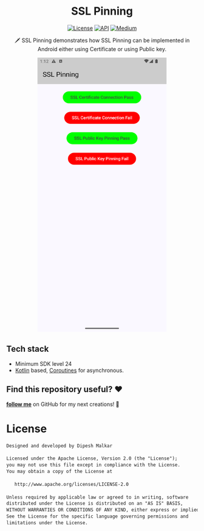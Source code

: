 <h1 align="center">SSL Pinning</h1>

<p align="center">
  <a href="https://opensource.org/licenses/Apache-2.0"><img alt="License" src="https://img.shields.io/badge/License-Apache%202.0-blue.svg"/></a>
  <a href="https://android-arsenal.com/api?level=24"><img alt="API" src="https://img.shields.io/badge/API-21%2B-brightgreen.svg?style=flat"/></a>
  <a href="https://medium.com/@dipeshmalkar"><img alt="Medium" src="https://skydoves.github.io/badges/Story-Medium.svg"/></a>
</p>

<p align="center">  
🗡️ SSL Pinning demonstrates how SSL Pinning can be implemented in Android either using Certificate or using Public key.
</p>

<p align="center">
<img src="/previews/screenshot.png" width = 340 height = 720/>
</p>

## Tech stack
- Minimum SDK level 24
- [Kotlin](https://kotlinlang.org/) based, [Coroutines](https://github.com/Kotlin/kotlinx.coroutines) for asynchronous.

## Find this repository useful? :heart:
__[follow me](https://github.com/djmalkar)__ on GitHub for my next creations! 🤩

# License
```xml
Designed and developed by Dipesh Malkar

Licensed under the Apache License, Version 2.0 (the "License");
you may not use this file except in compliance with the License.
You may obtain a copy of the License at

   http://www.apache.org/licenses/LICENSE-2.0

Unless required by applicable law or agreed to in writing, software
distributed under the License is distributed on an "AS IS" BASIS,
WITHOUT WARRANTIES OR CONDITIONS OF ANY KIND, either express or implied.
See the License for the specific language governing permissions and
limitations under the License.
```
